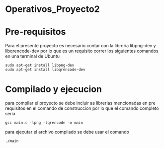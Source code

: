 # Operativos_Proyecto2

# Pre-requisitos

Para el presente proyecto es necesario contar con la libreria libpng-dev y libqrencode-dev por lo que es un requisito correr los siguientes comandos en una terminal de Ubuntu

~~~
sudo apt-get install libpng-dev
sudo apt-get install libqrencode-dev
~~~

# Compilado y ejecucion

para compilar el proyecto se debe incluir as librerias mencionadas en pre requisitos en el comando de construccion por lo que el comando completo seria

~~~
gcc main.c -lpng -lqrencode -o main
~~~

para ejecutar el archivo compilado se debe usar el comando

~~~
./main
~~~
